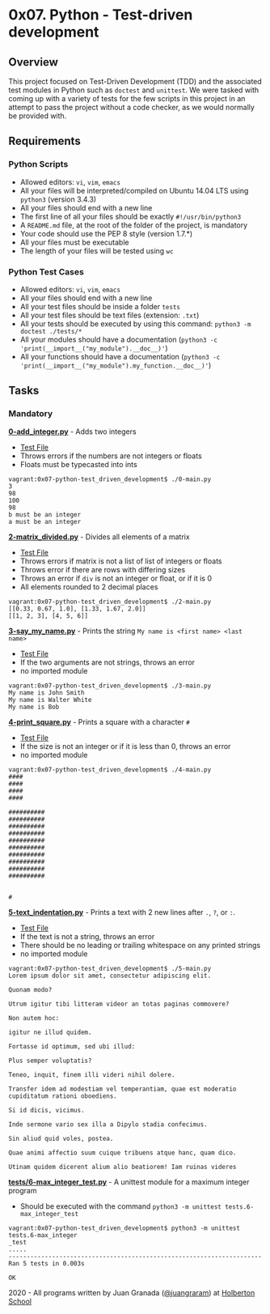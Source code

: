 # 0x07. Python - Test-driven development

## Overview
This project focused on Test-Driven Development (TDD) and the associated test modules in Python such as `doctest` and `unittest`. We were tasked with coming up with a variety of tests for the few scripts in this project in an attempt to pass the project without a code checker, as we would normally be provided with.

## Requirements
### Python Scripts
* Allowed editors: `vi`, `vim`, `emacs`
* All your files will be interpreted/compiled on Ubuntu 14.04 LTS using `python3` (version 3.4.3)
* All your files should end with a new line
* The first line of all your files should be exactly `#!/usr/bin/python3`
* A `README.md` file, at the root of the folder of the project, is mandatory
* Your code should use the PEP 8 style (version 1.7.*)
* All your files must be executable
* The length of your files will be tested using `wc`

### Python Test Cases
* Allowed editors: `vi`, `vim`, `emacs`
* All your files should end with a new line
* All your test files should be inside a folder `tests`
* All your test files should be text files (extension: `.txt`)
* All your tests should be executed by using this command: `python3 -m doctest ./tests/*`
* All your modules should have a documentation (`python3 -c 'print(__import__("my_module").__doc__)'`)
* All your functions should have a documentation (`python3 -c 'print(__import__("my_module").my_function.__doc__)'`)

## Tasks
### Mandatory
**[0-add_integer.py](0-add_integer.py)** - Adds two integers
* [Test File](tests/0-add_integer.txt)
* Throws errors if the numbers are not integers or floats
* Floats must be typecasted into ints
```
vagrant:0x07-python-test_driven_development$ ./0-main.py
3
98
100
98
b must be an integer
a must be an integer
```

**[2-matrix_divided.py](2-matrix_divided.py)** - Divides all elements of a matrix
* [Test File](tests/2-matrix_divided.txt)
* Throws errors if matrix is not a list of list of integers or floats
* Throws error if there are rows with differing sizes
* Throws an error if `div` is not an integer or float, or if it is 0
* All elements rounded to 2 decimal places
```
vagrant:0x07-python-test_driven_development$ ./2-main.py
[[0.33, 0.67, 1.0], [1.33, 1.67, 2.0]]
[[1, 2, 3], [4, 5, 6]]
```

**[3-say_my_name.py](3-say_my_name.py)** - Prints the string `My name is <first name> <last name>`
* [Test File](tests/3-say_my_name.txt)
* If the two arguments are not strings, throws an error
* no imported module
```
vagrant:0x07-python-test_driven_development$ ./3-main.py
My name is John Smith
My name is Walter White
My name is Bob
```

**[4-print_square.py](4-print_square.py)** - Prints a square with a character `#`
* [Test File](tests/4-print_square.txt)
* If the size is not an integer or if it is less than 0, throws an error
* no imported module
```
vagrant:0x07-python-test_driven_development$ ./4-main.py
####
####
####
####

##########
##########
##########
##########
##########
##########
##########
##########
##########
##########


#
```

**[5-text_indentation.py](5-text_indentation.py)** - Prints a text with 2 new lines after `.`, `?`, or `:`. 
* [Test File](tests/5-text_indentation.txt)
* If the text is not a string, throws an error
* There should be no leading or trailing whitespace on any printed strings
* no imported module
```
vagrant:0x07-python-test_driven_development$ ./5-main.py
Lorem ipsum dolor sit amet, consectetur adipiscing elit.

Quonam modo?

Utrum igitur tibi litteram videor an totas paginas commovere?

Non autem hoc:

igitur ne illud quidem.

Fortasse id optimum, sed ubi illud:

Plus semper voluptatis?

Teneo, inquit, finem illi videri nihil dolere.

Transfer idem ad modestiam vel temperantiam, quae est moderatio cupiditatum rationi oboediens.

Si id dicis, vicimus.

Inde sermone vario sex illa a Dipylo stadia confecimus.

Sin aliud quid voles, postea.

Quae animi affectio suum cuique tribuens atque hanc, quam dico.

Utinam quidem dicerent alium alio beatiorem! Iam ruinas videres
```

**[tests/6-max_integer_test.py](tests/6-max_integer_test.py)** - A unittest module for a maximum integer program
* Should be executed with the command `python3 -m unittest tests.6-max_integer_test`
```
vagrant:0x07-python-test_driven_development$ python3 -m unittest tests.6-max_integer
_test
.....
----------------------------------------------------------------------
Ran 5 tests in 0.003s

OK

```

2020 - All programs written by Juan Granada ([@juangraram](https://twitter.com/JuanGraRam)) at [Holberton School](https://www.holbertonschool.com/)